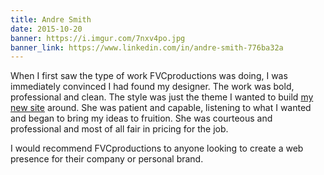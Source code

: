 ```yaml
---
title: Andre Smith
date: 2015-10-20
banner: https://i.imgur.com/7nxv4po.jpg
banner_link: https://www.linkedin.com/in/andre-smith-776ba32a
---
```


When I first saw the type of work FVCproductions was doing, I was immediately convinced I had found my designer. The work was bold, professional and clean. The style was just the theme I wanted to build [my new site](//www.ameot.com/) around. She was patient and capable, listening to what I wanted and began to bring my ideas to fruition. She was courteous and professional and most of all fair in pricing for the job.

I would recommend FVCproductions to anyone looking to create a web presence for their company or personal brand.
